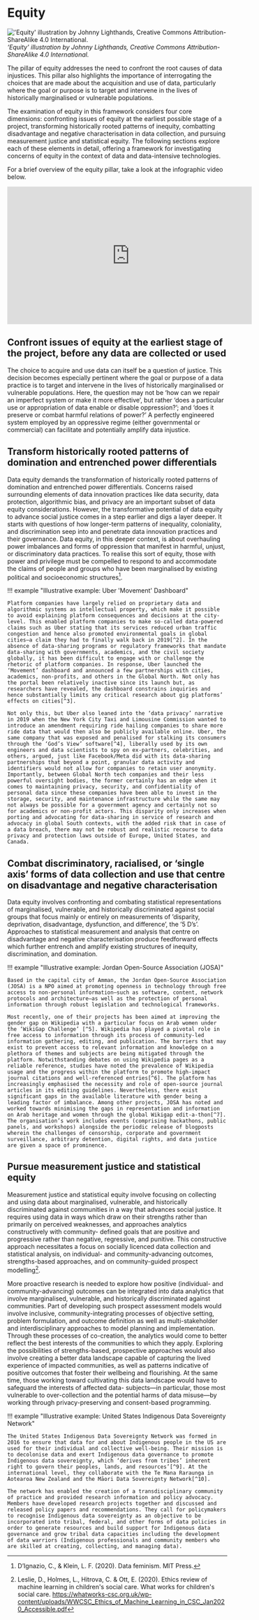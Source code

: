 # Equity

!['Equity' illustration by Johnny Lighthands, Creative Commons Attribution-ShareAlike 4.0 International.](https://raw.githubusercontent.com/alan-turing-institute/turing-commons/main/docs/assets/images/illustrations/dj-equity.jpg)
_‘Equity' illustration by Johnny Lighthands, Creative Commons Attribution-ShareAlike 4.0 International._

The pillar of equity addresses the need to confront the root causes of data injustices. This pillar also highlights the importance of interrogating the choices that are made about the acquisition and use of data, particularly where the goal or purpose is to target and intervene in the lives of historically marginalised or vulnerable populations.  

The examination of equity in this framework considers four core dimensions: confronting issues of equity at the earliest possible stage of a project, transforming historically rooted patterns of inequity, combatting disadvantage and negative characterisation in data collection, and pursuing measurement justice and statistical equity. The following sections explore each of these elements in detail, offering a framework for investigating concerns of equity in the context of data and data-intensive technologies.  

For a brief overview of the equity pillar, take a look at the infographic video below. 

<iframe width="560" height="315" src="https://www.youtube.com/watch?v=bQtJeG7W4fo&list=PLuD_SqLtxSdVvbwc1cVHf3X3pS1QhFxv2&index=5" title="YouTube video player" frameborder="0" allow="accelerometer; autoplay; clipboard-write; encrypted-media; gyroscope; picture-in-picture; web-share" referrerpolicy="strict-origin-when-cross-origin" allowfullscreen></iframe>

## Confront issues of equity at the earliest stage of the project, before any data are collected or used

The choice to acquire and use data can itself be a question of justice. This decision becomes especially pertinent where the goal or purpose of a data practice is to target and intervene in the lives of historically marginalised or vulnerable populations. Here, the question may not be ‘how can we repair an imperfect system or make it more effective’, but rather ‘does a particular use or appropriation of data enable or disable oppression?’; and ‘does it preserve or combat harmful relations of power?’ A perfectly engineered system employed by an oppressive regime (either governmental or commercial) can facilitate and potentially amplify data injustice. 

## Transform historically rooted patterns of domination and entrenched power differentials 

Data equity demands the transformation of historically rooted patterns of domination and entrenched power differentials. Concerns raised surrounding elements of data innovation practices like data security, data protection, algorithmic bias, and privacy are an important subset of data equity considerations. However, the transformative potential of data equity to advance social justice comes in a step earlier and digs a layer deeper. It starts with questions of how longer-term patterns of inequality, coloniality, and discrimination seep into and penetrate data innovation practices and their governance. Data equity, in this deeper context, is about overhauling power imbalances and forms of oppression that manifest in harmful, unjust, or discriminatory data practices. To realise this sort of equity, those with power and privilege must be compelled to respond to and accommodate the claims of people and groups who have been marginalised by existing political and socioeconomic structures[^1].

!!! example "Illustrative example: Uber 'Movement' Dashboard"

    Platform companies have largely relied on proprietary data and algorithmic systems as intellectual property, which make it possible to avoid explaining platform consequences and decisions at the city-level. This enabled platform companies to make so-called data-powered claims such as Uber stating that its services reduced urban traffic congestion and hence also promoted environmental goals in global cities—a claim they had to finally walk back in 2019[^2]. In the absence of data-sharing programs or regulatory frameworks that mandate data-sharing with governments, academics, and the civil society globally, it has been difficult to engage with or challenge the rhetoric of platform companies. In response, Uber launched the ‘Movement’ dashboard and announced a few partnerships with cities, academics, non-profits, and others in the Global North. Not only has the portal been relatively inactive since its launch but, as researchers have revealed, the dashboard constrains inquiries and hence substantially limits any critical research about gig platforms’ effects on cities[^3].

    Not only this, but Uber also leaned into the ‘data privacy’ narrative in 2019 when the New York City Taxi and Limousine Commission wanted to introduce an amendment requiring ride hailing companies to share more ride data that would then also be publicly available online. Uber, the same company that was exposed and penalised for stalking its consumers through the ‘God’s View’ software[^4], liberally used by its own engineers and data scientists to spy on ex-partners, celebrities, and others, argued, just like Facebook/Meta did with its data-sharing partnerships that beyond a point, granular data activity and identifiers would not allow for companies to retain user anonymity. Importantly, between Global North tech companies and their less powerful oversight bodies, the former certainly has an edge when it comes to maintaining privacy, security, and confidentiality of personal data since these companies have been able to invest in the storage, security, and maintenance infrastructure while the same may not always be possible for a government agency and certainly not so for academics or non-profit actors. This disparity only increases when porting and advocating for data-sharing in service of research and advocacy in global South contexts, with the added risk that in case of a data breach, there may not be robust and realistic recourse to data privacy and protection laws outside of Europe, United States, and Canada.

## Combat discriminatory, racialised, or ‘single axis’ forms of data collection and use that centre on disadvantage and negative characterisation 

Data equity involves confronting and combating statistical representations of marginalised, vulnerable, and historically discriminated against social groups that focus mainly or entirely on measurements of ’disparity, deprivation, disadvantage, dysfunction, and difference’, the ’5 D’s’. Approaches to statistical measurement and analysis that centre on disadvantage and negative characterisation produce feedforward effects which further entrench and amplify existing structures of inequity, discrimination, and domination. 

<!-- Insert screenshot image here -->

!!! example "Illustrative example: Jordan Open-Source Association (JOSA)"

    Based in the capital city of Amman, the Jordan Open-Source Association (JOSA) is a NPO aimed at promoting openness in technology through free access to non-personal information—such as software, content, network protocols and architecture—as well as the protection of personal information through robust legislation and technological frameworks. 

    Most recently, one of their projects has been aimed at improving the gender gap on Wikipedia with a particular focus on Arab women under the ‘WikiGap Challenge’ [^5]. Wikipedia has played a pivotal role in free access to information through its process of community-led information gathering, editing, and publication. The barriers that may exist to prevent access to relevant information and knowledge on a plethora of themes and subjects are being mitigated through the platform. Notwithstanding debates on using Wikipedia pages as a reliable reference, studies have noted the prevalence of Wikipedia usage and the progress within the platform to promote high-impact journal citations and well-referenced entries[^6]. The platform has increasingly emphasised the necessity and role of open-source journal articles in its editing guidelines. Nevertheless, there exist significant gaps in the available literature with gender being a leading factor of imbalance. Among other projects, JOSA has noted and worked towards minimising the gaps in representation and information on Arab heritage and women through the global Wikigap edit-a-thon[^7]. The organisation’s work includes events (comprising hackathons, public panels, and workshops) alongside the periodic release of blogposts wherein the challenges of censorship, corporate and government surveillance, arbitrary detention, digital rights, and data justice are given a space of prominence.

## Pursue measurement justice and statistical equity

Measurement justice and statistical equity involve focusing on collecting and using data about marginalised, vulnerable, and historically discriminated against communities in a way that advances social justice. It requires using data in ways which draw on their strengths rather than primarily on perceived weaknesses, and approaches analytics constructively with community- defined goals that are positive and progressive rather than negative, regressive, and punitive. This constructive approach necessitates a focus on socially licenced data collection and statistical analysis, on individual- and community-advancing outcomes, strengths-based approaches, and on community-guided prospect modelling[^8].

More proactive research is needed to explore how positive (individual- and community-advancing) outcomes can be integrated into data analytics that involve marginalised, vulnerable, and historically discriminated against communities. Part of developing such prospect assessment models would involve inclusive, community-integrating processes of objective setting, problem formulation, and outcome definition as well as multi-stakeholder and interdisciplinary approaches to model planning and implementation. Through these processes of co-creation, the analytics would come to better reflect the best interests of the communities to which they apply. Exploring the possibilities of strengths-based, prospective approaches would also involve creating a better data landscape capable of capturing the lived experience of impacted communities, as well as patterns indicative of positive outcomes that foster their wellbeing and flourishing. At the same time, those working toward cultivating this data landscape would have to safeguard the interests of affected data- subjects—in particular, those most vulnerable to over-collection and the potential harms of data misuse—by working through privacy-preserving and consent-based programming.

!!! example "Illustrative example: United States Indigenous Data Sovereignty Network"

    The United States Indigenous Data Sovereignty Network was formed in 2016 to ensure that data for and about Indigenous people in the US are used for their individual and collective well-being. Their mission is to decolonise data and exert Indigenous data governance to promote Indigenous data sovereignty, which ‘derives from tribes’ inherent right to govern their peoples, lands, and resources’[^9]. At the international level, they collaborate with the Te Mana Raraunga in Aotearoa New Zealand and the Māori Data Sovereignty Network[^10].

    The network has enabled the creation of a transdisciplinary community of practice and provided research information and policy advocacy. Members have developed research projects together and discussed and released policy papers and recommendations. They call for policymakers to recognise Indigenous data sovereignty as an objective to be incorporated into tribal, federal, and other forms of data policies in order to generate resources and build support for Indigenous data governance and grow tribal data capacities including the development of data warriors (Indigenous professionals and community members who are skilled at creating, collecting, and managing data).

[^1]: D’Ignazio, C., & Klein, L. F. (2020). Data feminism. MIT Press. 

[^2]: Hawkins, A. J. (2019, August 6). Uber and Lyft finally admit they’re making traffic congestion worse in cities. The Verge. https://www.theverge.com/2019/8/6/20756945/uber-lyft-tnc-vmt-traffic-congestion-study-fehr-peers 

[^3]: Uzel, A. (2018, September 5). Putting “Uber Movement” Data into Action — Machine Learning Approach. Towards Data Science.https://towardsdatascience.com/putting-uber-movement-data-into-action-machine-learning-approach-71a4b9ed0acd

[^4]: Welch, C. (2016, January 6). Uber will pay $20,000 fine in settlement over ‘God View’ tracking. The Verge.https://www.theverge.com/2016/1/6/10726004/uber-god-mode-settlement-fine 

[^5]: Wikimedians of the Levant/Reports/2020/WikiGap. (2020, December 16). Wikimedia Meta-Wiki. https://meta.wikimedia.org/wiki/Wikimedians_of_the_Levant/Reports/2020/WikiGap 

[^6]: Duede, E. (2015, September 8). Wikipedia is significantly amplifying the impact of Open Access publications. Impact of Social Sciences.https://blogs.lse.ac.uk/impactofsocialsciences/2015/09/08/wikipedia-amplifying-impact-of-open-access/ 

[^7]: Rawashdeh, S. (2019, October 8). ‘Edit-a-thon’ seeks to update online information on Jordanian heritage. Jordan Times.http://www.jordantimes.com/news/local/%E2%80%98edit-thon%E2%80%99%C2%A0seeks-update-online-information-jordanian-heritage 

[^8]: Leslie, D., Holmes, L., Hitrova, C. & Ott, E. (2020). Ethics review of machine learning in children's social care. What works for children's social care. https://whatworks-csc.org.uk/wp-content/uploads/WWCSC_Ethics_of_Machine_Learning_in_CSC_Jan2020_Accessible.pdf 

[^9]: See United States Indigenous Data Sovereignty Network at https://usindigenousdata.org/about-us 

[^10]: Russo Carroll, S., Garba, I., Rodriguez-Lonebear, D., Echo-Hawk, A., & Garrison, N. (n.d.). Enhancing Genomic Research in US Through the Lens of Indigenous Data Sovereignty. https://www.law.nyu.edu/sites/default/files/Stephanie%20Russo%20Carroll.pdf